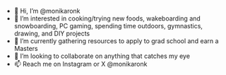 - 👋 Hi, I’m @monikaronk
- 👀 I’m interested in cooking/trying new foods, wakeboarding and snowboarding, PC gaming, spending time outdoors, gymnastics, drawing, and DIY projects
- 🌱 I’m currently gathering resources to apply to grad school and earn a Masters 
- 💞️ I’m looking to collaborate on anything that catches my eye
- 📫 Reach me on Instagram or X @monikaronk

<!---
monikaronk/monikaronk is a ✨ special ✨ repository because its `README.md` (this file) appears on your GitHub profile.
You can click the Preview link to take a look at your changes.
--->
